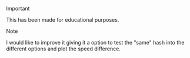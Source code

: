 > [!IMPORTANT]
> This has been made for educational purposes.

> [!NOTE]
> I would like to improve it giving it a option to test the "same" hash into the different options
> and plot the speed difference.
